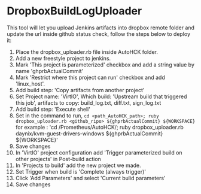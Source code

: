 # DropboxBuildLogUploader

This tool will let you upload Jenkins artifacts into dropbox remote folder and update the url inside github status check, follow the steps below to deploy it:
1. Place the dropbox_uploader.rb file inside AutoHCK folder.
2. Add a new freestyle project to jenkins.
3. Mark 'This project is parameterized' checkbox and add a string value by name 'ghprbActualCommit'
4. Mark 'Restrict where this project can run' checkbox and add 'linux_host'.
5. Add build step: 'Copy artifacts from another project'
6. Set Project name: 'VirtIO', Which build: 'Upstream build that triggered this job', artifacts to copy: build_log.txt, diff.txt, sign_log.txt
7. Add build step: 'Execute shell'
8. Set in the command to run, `cd <path_AutoHCK_path>; ruby dropbox_uploader.rb <github_ripo> ${ghprbActualCommit} ${WORKSPACE}`
   for example : 'cd /Prometheus/AutoHCK/; ruby dropbox_uploader.rb daynix/kvm-guest-drivers-windows ${ghprbActualCommit} ${WORKSPACE}'
9. Save changes
10. In 'VirtIO' project configuration add 'Trigger parameterized build on other projects' in Post-build action
11. In 'Projects to build' add the new project we made.
12. Set Trigger when build is 'Complete (always trigger)'
13. Click 'Add Parameters' and select 'Current bulid parameters'
14. Save changes
